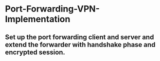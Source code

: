 # Port-Forwarding-VPN-Implementation

## Set up the port forwarding client and server and extend the forwarder with handshake phase and encrypted session.
